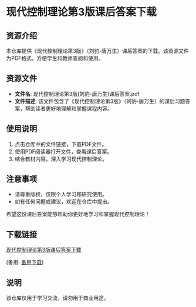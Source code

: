 # 现代控制理论第3版课后答案下载

## 资源介绍

本仓库提供《现代控制理论第3版》（刘豹-唐万生）课后答案的下载。该资源文件为PDF格式，方便学生和教师查阅和使用。

## 资源文件

- **文件名**: 现代控制理论第3版(刘豹-唐万生)课后答案.pdf
- **文件描述**: 该文件包含了《现代控制理论第3版》（刘豹-唐万生）的课后习题答案，帮助读者更好地理解和掌握课程内容。

## 使用说明

1. 点击仓库中的文件链接，下载PDF文件。
2. 使用PDF阅读器打开文件，查看课后答案。
3. 结合教材内容，深入学习现代控制理论。

## 注意事项

- 请尊重版权，仅限个人学习和研究使用。
- 如有任何问题或建议，欢迎在仓库中提出。

希望这份课后答案能够帮助你更好地学习和掌握现代控制理论！

## 下载链接
[现代控制理论第3版课后答案下载](https://pan.quark.cn/s/6b4803d607a1) 

(备用: [备用下载](https://pan.baidu.com/s/1306wLqnynuqlQNcfWUNZzA?pwd=1234))

## 说明

该仓库仅用于学习交流，请勿用于商业用途。
